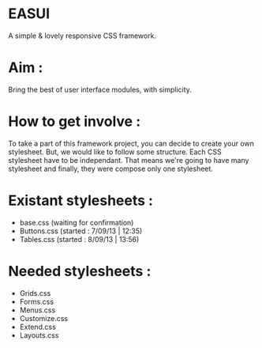 EASUI
=====

A simple &amp; lovely responsive CSS framework.


# Aim : 
Bring the best of user interface modules, with simplicity.


# How to get involve : 

To take a part of this framework project, you can decide to create your own stylesheet. But, we would like to follow some structure.
Each CSS stylesheet have to be independant. That means we're going to have many stylesheet and finally, they were compose only one stylesheet. 

# Existant stylesheets : 

* base.css (waiting for confirmation)
* Buttons.css (started : 7/09/13 | 12:35)
* Tables.css (started : 8/09/13 | 13:56)

# Needed stylesheets : 

* Grids.css
* Forms.css
* Menus.css
* Customize.css
* Extend.css
* Layouts.css
